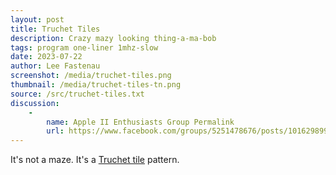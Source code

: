 ```yaml
---
layout: post
title: Truchet Tiles
description: Crazy mazy looking thing-a-ma-bob
tags: program one-liner 1mhz-slow
date: 2023-07-22
author: Lee Fastenau
screenshot: /media/truchet-tiles.png
thumbnail: /media/truchet-tiles-tn.png
source: /src/truchet-tiles.txt
discussion:
    -
        name: Apple II Enthusiasts Group Permalink
        url: https://www.facebook.com/groups/5251478676/posts/10162989967278677/
---
```


It's not a maze. It's a [Truchet tile](https://en.wikipedia.org/wiki/Truchet_tiles) pattern.